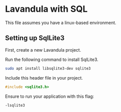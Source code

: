 # Lavandula with SQL

This file assumes you have a linux-based environment.



## Setting up SqlLite3

First, create a new Lavandula project.

Run the following command to install SqlLite3.

```bash
sudo apt install libsqlite3-dev sqlite3
```

Include this header file in your project.

```c
#include <sqlite3.h>
```

Ensure to run your application with this flag:

```bash
-lsqlite3
```